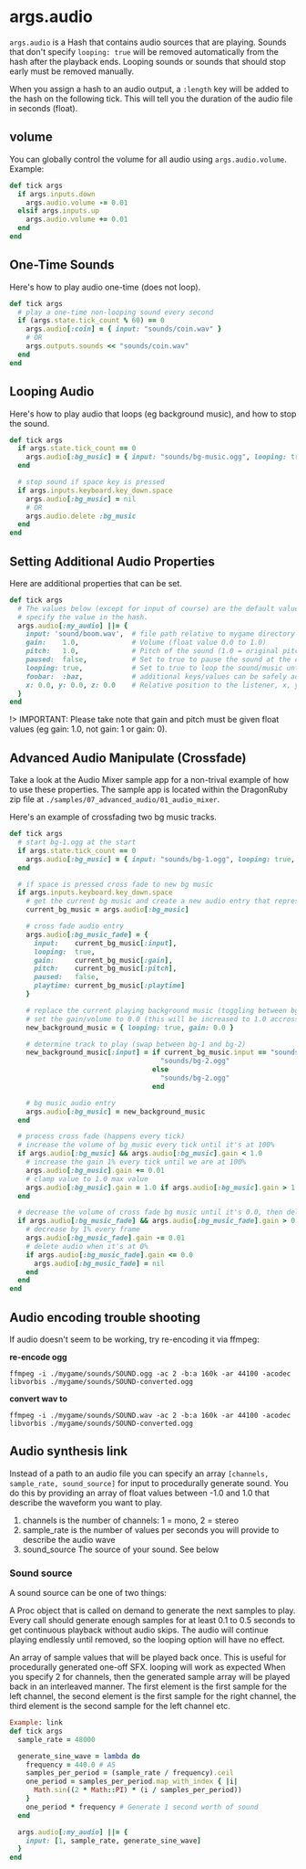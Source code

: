 # args.audio

`args.audio` is a Hash that contains audio sources that are playing. Sounds that don't specify `looping: true` will be removed automatically from the hash after the playback ends. Looping sounds or sounds that should stop early must be removed manually.

When you assign a hash to an audio output, a `:length` key will be added to the hash on the following tick. This will tell you the duration of the audio file in seconds (float).


## volume

You can globally control the volume for all audio using `args.audio.volume`. Example:

```ruby
def tick args
  if args.inputs.down
    args.audio.volume -= 0.01
  elsif args.inputs.up
    args.audio.volume += 0.01
  end
end
```


## One-Time Sounds

Here's how to play audio one-time (does not loop).

```ruby
def tick args
  # play a one-time non-looping sound every second
  if (args.state.tick_count % 60) == 0
    args.audio[:coin] = { input: "sounds/coin.wav" }
    # OR
    args.outputs.sounds << "sounds/coin.wav"
  end
end
```

## Looping Audio 

Here's how to play audio that loops (eg background music), and how to stop the sound.

```ruby
def tick args
  if args.state.tick_count == 0
    args.audio[:bg_music] = { input: "sounds/bg-music.ogg", looping: true }
  end

  # stop sound if space key is pressed
  if args.inputs.keyboard.key_down.space
    args.audio[:bg_music] = nil
    # OR
    args.audio.delete :bg_music
  end
end
```


## Setting Additional Audio Properties

Here are additional properties that can be set.

```ruby
def tick args
  # The values below (except for input of course) are the default values that apply if you don't
  # specify the value in the hash.
  args.audio[:my_audio] ||= {
    input: 'sound/boom.wav',  # file path relative to mygame directory
    gain:    1.0,             # Volume (float value 0.0 to 1.0)
    pitch:   1.0,             # Pitch of the sound (1.0 = original pitch)
    paused:  false,           # Set to true to pause the sound at the current playback position
    looping: true,            # Set to true to loop the sound/music until you stop it
    foobar:  :baz,            # additional keys/values can be safely added to help with context/game logic (ie metadata)
    x: 0.0, y: 0.0, z: 0.0    # Relative position to the listener, x, y, z from -1.0 to 1.0
  }
end
```


!> IMPORTANT: Please take note that gain and pitch must be given float values (eg gain: 1.0, not gain: 1 or gain: 0).


## Advanced Audio Manipulate (Crossfade) 

Take a look at the Audio Mixer sample app for a non-trival example of how to use these properties. The sample app is located within the DragonRuby zip file at `./samples/07_advanced_audio/01_audio_mixer`.

Here's an example of crossfading two bg music tracks.

```ruby
def tick args
  # start bg-1.ogg at the start
  if args.state.tick_count == 0
    args.audio[:bg_music] = { input: "sounds/bg-1.ogg", looping: true, gain: 0.0 }
  end

  # if space is pressed cross fade to new bg music
  if args.inputs.keyboard.key_down.space
    # get the current bg music and create a new audio entry that represents the crossfade
    current_bg_music = args.audio[:bg_music]

    # cross fade audio entry
    args.audio[:bg_music_fade] = {
      input:    current_bg_music[:input],
      looping:  true,
      gain:     current_bg_music[:gain],
      pitch:    current_bg_music[:pitch],
      paused:   false,
      playtime: current_bg_music[:playtime]
    }

    # replace the current playing background music (toggling between bg-1.ogg and bg-2.ogg)
    # set the gain/volume to 0.0 (this will be increased to 1.0 accross ticks)
    new_background_music = { looping: true, gain: 0.0 }

    # determine track to play (swap between bg-1 and bg-2)
    new_background_music[:input] = if current_bg_music.input == "sounds/bg-1.ogg"
                                     "sounds/bg-2.ogg"
                                   else
                                     "sounds/bg-2.ogg"
                                   end

    # bg music audio entry
    args.audio[:bg_music] = new_background_music
  end

  # process cross fade (happens every tick)
  # increase the volume of bg_music every tick until it's at 100%
  if args.audio[:bg_music] && args.audio[:bg_music].gain < 1.0
    # increase the gain 1% every tick until we are at 100%
    args.audio[:bg_music].gain += 0.01
    # clamp value to 1.0 max value
    args.audio[:bg_music].gain = 1.0 if args.audio[:bg_music].gain > 1.0
  end

  # decrease the volume of cross fade bg music until it's 0.0, then delete it
  if args.audio[:bg_music_fade] && args.audio[:bg_music_fade].gain > 0.0
    # decrease by 1% every frame
    args.audio[:bg_music_fade].gain -= 0.01
    # delete audio when it's at 0%
    if args.audio[:bg_music_fade].gain <= 0.0
      args.audio[:bg_music_fade] = nil
    end
  end
end
```


## Audio encoding trouble shooting

If audio doesn't seem to be working, try re-encoding it via ffmpeg:

**re-encode ogg**

`ffmpeg -i ./mygame/sounds/SOUND.ogg -ac 2 -b:a 160k -ar 44100 -acodec libvorbis ./mygame/sounds/SOUND-converted.ogg`

**convert wav to**

`ffmpeg -i ./mygame/sounds/SOUND.wav -ac 2 -b:a 160k -ar 44100 -acodec libvorbis ./mygame/sounds/SOUND-converted.ogg`


## Audio synthesis link

Instead of a path to an audio file you can specify an array `[channels, sample_rate, sound_source]` for input to procedurally generate sound. You do this by providing an array of float values between -1.0 and 1.0 that describe the waveform you want to play.

1. channels is the number of channels: 1 = mono, 2 = stereo
1. sample_rate is the number of values per seconds you will provide to describe the audio wave
1. sound_source The source of your sound. See below

### Sound source
A sound source can be one of two things:

A Proc object that is called on demand to generate the next samples to play. Every call should generate enough samples for at least 0.1 to 0.5 seconds to get continuous playback without audio skips. The audio will continue playing endlessly until removed, so the looping option will have no effect.

An array of sample values that will be played back once. This is useful for procedurally generated one-off SFX. looping will work as expected
When you specify 2 for channels, then the generated sample array will be played back in an interleaved manner. The first element is the first sample for the left channel, the second element is the first sample for the right channel, the third element is the second sample for the left channel etc.

```ruby
Example: link
def tick args
  sample_rate = 48000

  generate_sine_wave = lambda do
    frequency = 440.0 # A5
    samples_per_period = (sample_rate / frequency).ceil
    one_period = samples_per_period.map_with_index { |i|
      Math.sin((2 * Math::PI) * (i / samples_per_period))
    }
    one_period * frequency # Generate 1 second worth of sound
  end

  args.audio[:my_audio] ||= {
    input: [1, sample_rate, generate_sine_wave]
  }
end
```
